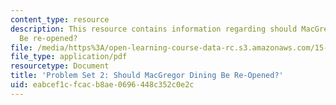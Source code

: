 ```yaml
---
content_type: resource
description: This resource contains information regarding should MacGregor dining
  Be re-opened?
file: /media/https%3A/open-learning-course-data-rc.s3.amazonaws.com/15-279-management-communication-for-undergraduates-fall-2012/eabcef1cfcacb8ae0696448c352c0e2c_MIT15_279F12_pset2.pdf
file_type: application/pdf
resourcetype: Document
title: 'Problem Set 2: Should MacGregor Dining Be Re-Opened?'
uid: eabcef1c-fcac-b8ae-0696-448c352c0e2c
---
```

